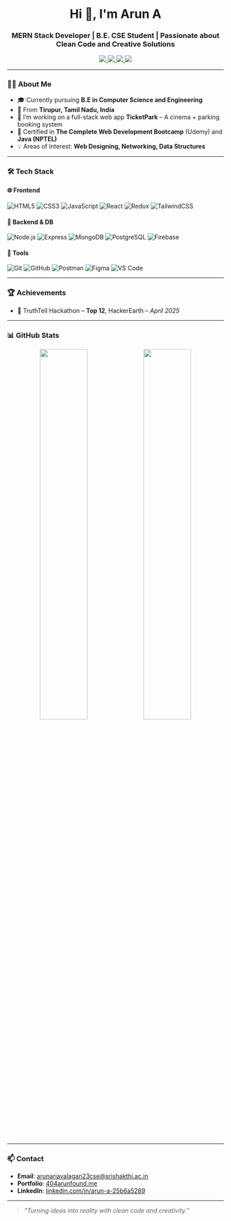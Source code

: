 <h1 align="center">Hi 👋, I'm Arun A</h1>
<h3 align="center">MERN Stack Developer | B.E. CSE Student | Passionate about Clean Code and Creative Solutions</h3>

<p align="center">
  <a href="https://www.404arunfound.me" target="_blank">
    <img src="https://img.shields.io/badge/Portfolio-404arunfound.me-blue?style=for-the-badge&logo=vercel" />
  </a>
  <a href="https://www.linkedin.com/in/arun-a-25b6a5289" target="_blank">
    <img src="https://img.shields.io/badge/LinkedIn-Arun%20A-blue?style=for-the-badge&logo=linkedin" />
  </a>
  <a href="https://leetcode.com/u/Arun_774/" target="_blank">
    <img src="https://img.shields.io/badge/LeetCode-Arun_774-orange?style=for-the-badge&logo=leetcode" />
  </a>
  <a href="mailto:arunariavalagan23cse@srishakthi.ac.in">
    <img src="https://img.shields.io/badge/Email-arunariavalagan23cse@srishakthi.ac.in-red?style=for-the-badge&logo=gmail" />
  </a>
</p>

---

### 🧑‍🎓 About Me

- 🎓 Currently pursuing **B.E in Computer Science and Engineering**  
- 📍 From **Tirupur, Tamil Nadu, India**  
- 🔭 I’m working on a full-stack web app **TicketPark** – A cinema + parking booking system  
- 📘 Certified in **The Complete Web Development Bootcamp** (Udemy) and **Java (NPTEL)**  
- 💡 Areas of Interest: **Web Designing, Networking, Data Structures**

---

### 🛠️ Tech Stack

#### 🌐 Frontend
![HTML5](https://img.shields.io/badge/-HTML5-E34F26?style=flat-square&logo=html5&logoColor=white)
![CSS3](https://img.shields.io/badge/-CSS3-1572B6?style=flat-square&logo=css3)
![JavaScript](https://img.shields.io/badge/-JavaScript-F7DF1E?style=flat-square&logo=javascript)
![React](https://img.shields.io/badge/-React-61DAFB?style=flat-square&logo=react)
![Redux](https://img.shields.io/badge/-Redux-764ABC?style=flat-square&logo=redux)
![TailwindCSS](https://img.shields.io/badge/-TailwindCSS-38B2AC?style=flat-square&logo=tailwind-css)

#### 🧩 Backend & DB
![Node.js](https://img.shields.io/badge/-Node.js-339933?style=flat-square&logo=node.js)
![Express](https://img.shields.io/badge/-Express.js-000000?style=flat-square&logo=express)
![MongoDB](https://img.shields.io/badge/-MongoDB-47A248?style=flat-square&logo=mongodb)
![PostgreSQL](https://img.shields.io/badge/-PostgreSQL-4169E1?style=flat-square&logo=postgresql)
![Firebase](https://img.shields.io/badge/-Firebase-FFCA28?style=flat-square&logo=firebase)

#### 🧰 Tools
![Git](https://img.shields.io/badge/-Git-F05032?style=flat-square&logo=git)
![GitHub](https://img.shields.io/badge/-GitHub-181717?style=flat-square&logo=github)
![Postman](https://img.shields.io/badge/-Postman-FF6C37?style=flat-square&logo=postman)
![Figma](https://img.shields.io/badge/-Figma-F24E1E?style=flat-square&logo=figma)
![VS Code](https://img.shields.io/badge/-VSCode-007ACC?style=flat-square&logo=visual-studio-code)

---



### 🏆 Achievements

- 🥇 TruthTell Hackathon – **Top 12**, HackerEarth – *April 2025*  


---

### 📊 GitHub Stats

<p align="center">
  <img src="https://github-readme-stats.vercel.app/api?username=Arunarivalagan743&show_icons=true&theme=react&hide_border=true" width="47%" />
  <img src="https://github-readme-streak-stats.herokuapp.com/?user=Arunarivalagan743&theme=react&hide_border=true" width="47%" />
</p>

---

### 📫 Contact

- **Email**: arunariavalagan23cse@srishakthi.ac.in  
- **Portfolio**: [404arunfound.me](https://www.404arunfound.me)  
- **LinkedIn**: [linkedin.com/in/arun-a-25b6a5289](https://www.linkedin.com/in/arun-a-25b6a5289)

---

> _“Turning ideas into reality with clean code and creativity.”_

